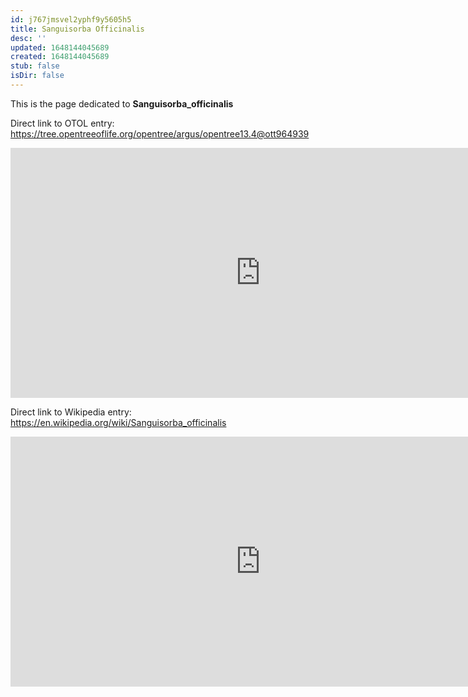 ```yaml
---
id: j767jmsvel2yphf9y5605h5
title: Sanguisorba Officinalis
desc: ''
updated: 1648144045689
created: 1648144045689
stub: false
isDir: false
---
```

This is the page dedicated to **Sanguisorba_officinalis**


Direct link to OTOL entry: https://tree.opentreeoflife.org/opentree/argus/opentree13.4@ott964939



<html>
    <body>
    <iframe src="https://tree.opentreeoflife.org/opentree/argus/opentree13.4@ott964939"
    width="800" height="400" frameborder="0" allowfullscreen> </iframe>
    </body>
</html>
    


Direct link to Wikipedia entry: https://en.wikipedia.org/wiki/Sanguisorba_officinalis



<html>
    <body>
    <iframe src="https://en.wikipedia.org/wiki/Sanguisorba_officinalis"
    width="800" height="400" frameborder="0" allowfullscreen> </iframe>
    </body>
</html>
    
